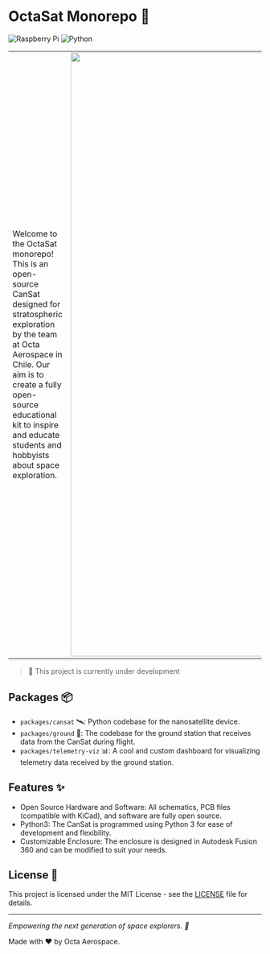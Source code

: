 # OctaSat Monorepo 🚀

![Raspberry Pi](https://img.shields.io/badge/-Raspberry_Pi-C51A4A?style=for-the-badge&logo=Raspberry-Pi)
![Python](https://img.shields.io/badge/python-3670A0?style=for-the-badge&logo=python&logoColor=ffdd54)

<table>
  <tr>
    <td>Welcome to the OctaSat monorepo! This is an open-source CanSat designed for stratospheric exploration by the team at Octa Aerospace in Chile. Our aim is to create a fully open-source educational kit to inspire and educate students and hobbyists about space exploration.
    </td>
    <td>
      <img src="https://github.com/user-attachments/assets/69b7834d-f467-487a-bf44-4b9683f170c6" width="1200"/>
    </td>
  </tr>
</table>

> 🚧 This project is currently under development 


## Packages 📦

- `packages/cansat` 🛰️: Python codebase for the nanosatellite device.
- `packages/ground` 📡: The codebase for the ground station that receives data from the CanSat during flight.
- `packages/telemetry-viz` 📊: A cool and custom dashboard for visualizing telemetry data received by the ground station.

## Features ✨

- Open Source Hardware and Software: All schematics, PCB files (compatible with KiCad), and software are fully open source.
- Python3: The CanSat is programmed using Python 3 for ease of development and flexibility.
- Customizable Enclosure: The enclosure is designed in Autodesk Fusion 360 and can be modified to suit your needs.

## License 📜

This project is licensed under the MIT License - see the [LICENSE](LICENSE) file for details.

---

_Empowering the next generation of space explorers. 🌌_

Made with ❤️ by Octa Aerospace.
